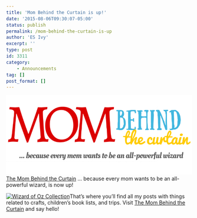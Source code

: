 ```yaml
---
title: 'Mom Behind the Curtain is up!'
date: '2015-08-06T09:30:07-05:00'
status: publish
permalink: /mom-behind-the-curtain-is-up
author: 'ES Ivy'
excerpt: ''
type: post
id: 3311
category:
    - Announcements
tag: []
post_format: []
---
```

[![mom behind the curtain](../uploads/2015/08/wizard-color-800-x-340.jpg)The Mom Behind the Curtain](http://www.mombehindthecurtain.com) … because every mom wants to be an all-powerful wizard, is now up!

[![Wizard of Oz Collection](http://www.mombehindthecurtain.com/curtain/wp-content/uploads/Wizard-of-Oz-350-x-525.jpg)](http://www.amazon.com/gp/product/1442485477/ref=as_li_qf_sp_asin_il_tl?ie=UTF8&camp=1789&creative=9325&creativeASIN=1442485477&linkCode=as2&tag=esiv-20&linkId=2FTG65GM62VMF6NA)That’s where you’ll find all my posts with things related to crafts, children’s book lists, and trips. Visit [The Mom Behind the Curtain](http://www.mombehindthecurtain.com/welcome-mom-behind-the-curtain/) and say hello!